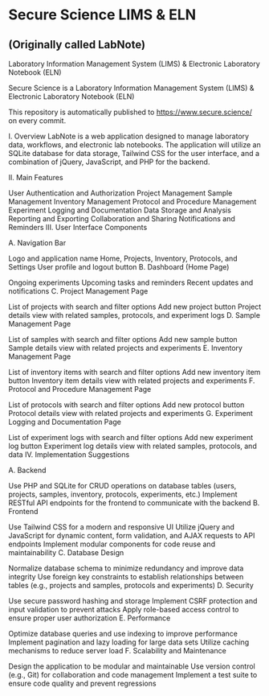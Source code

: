 # Secure Science LIMS & ELN
## (Originally called LabNote)
Laboratory Information Management System (LIMS) &amp; Electronic Laboratory Notebook (ELN)

Secure Science is a Laboratory Information Management System (LIMS) & Electronic Laboratory Notebook (ELN)

This repository is automatically published to https://www.secure.science/ on every commit.

I. Overview
LabNote is a web application designed to manage laboratory data, workflows, and electronic lab notebooks. The application will utilize an SQLite database for data storage, Tailwind CSS for the user interface, and a combination of jQuery, JavaScript, and PHP for the backend.

II. Main Features

User Authentication and Authorization
Project Management
Sample Management
Inventory Management
Protocol and Procedure Management
Experiment Logging and Documentation
Data Storage and Analysis
Reporting and Exporting
Collaboration and Sharing
Notifications and Reminders
III. User Interface Components

A. Navigation Bar

Logo and application name
Home, Projects, Inventory, Protocols, and Settings
User profile and logout button
B. Dashboard (Home Page)

Ongoing experiments
Upcoming tasks and reminders
Recent updates and notifications
C. Project Management Page

List of projects with search and filter options
Add new project button
Project details view with related samples, protocols, and experiment logs
D. Sample Management Page

List of samples with search and filter options
Add new sample button
Sample details view with related projects and experiments
E. Inventory Management Page

List of inventory items with search and filter options
Add new inventory item button
Inventory item details view with related projects and experiments
F. Protocol and Procedure Management Page

List of protocols with search and filter options
Add new protocol button
Protocol details view with related projects and experiments
G. Experiment Logging and Documentation Page

List of experiment logs with search and filter options
Add new experiment log button
Experiment log details view with related samples, protocols, and data
IV. Implementation Suggestions

A. Backend

Use PHP and SQLite for CRUD operations on database tables (users, projects, samples, inventory, protocols, experiments, etc.)
Implement RESTful API endpoints for the frontend to communicate with the backend
B. Frontend

Use Tailwind CSS for a modern and responsive UI
Utilize jQuery and JavaScript for dynamic content, form validation, and AJAX requests to API endpoints
Implement modular components for code reuse and maintainability
C. Database Design

Normalize database schema to minimize redundancy and improve data integrity
Use foreign key constraints to establish relationships between tables (e.g., projects and samples, protocols and experiments)
D. Security

Use secure password hashing and storage
Implement CSRF protection and input validation to prevent attacks
Apply role-based access control to ensure proper user authorization
E. Performance

Optimize database queries and use indexing to improve performance
Implement pagination and lazy loading for large data sets
Utilize caching mechanisms to reduce server load
F. Scalability and Maintenance

Design the application to be modular and maintainable
Use version control (e.g., Git) for collaboration and code management
Implement a test suite to ensure code quality and prevent regressions
